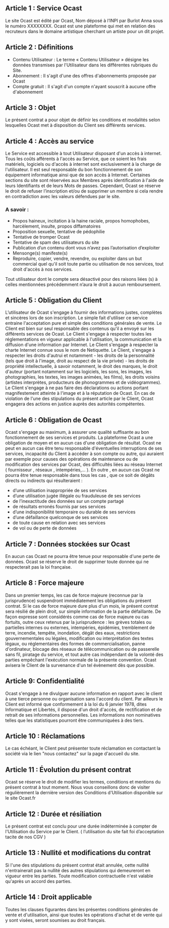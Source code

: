 ## Article 1 : Service Ocast
Le site Ocast est édité par Ocast, Nom déposé à l’INPI par Burlot Anna sous le numéro XXXXXXXX. Ocast est une plateforme qui met en relation des recruteurs dans le domaine artistique cherchant un artiste pour un dit projet.


## Article 2 : Définitions
<ul>
<li>Contenu Utilisateur : Le terme « Contenu Utilisateur » désigne les données transmises par l'Utilisateur dans les différentes rubriques du Site.</li>
<li>Abonnement : Il s'agit d'une des offres d'abonnements proposée par Ocast</li>
<li>Compte gratuit : Il s'agit d'un compte n'ayant souscrit à aucune offre d'abonnement</li>
</ul>



## Article 3 : Objet
Le présent contrat a pour objet de définir les conditions et modalités selon lesquelles Ocast met à disposition du Client ses différents services.


## Article 4 : Accès au service
Le Service est accessible à tout Utilisateur disposant d'un accès à internet. Tous les coûts afférents à l'accès au Service, que ce soient les frais matériels, logiciels ou d'accès à internet sont exclusivement à la charge de l'utilisateur. Il est seul responsable du bon fonctionnement de son équipement informatique ainsi que de son accès à Internet. Certaines sections du site sont réservées aux Membres après identification à l'aide de leurs Identifiants et de leurs Mots de passes. Cependant, Ocast se réserve le droit de refuser l’inscription et/ou de supprimer un membre si cela rendre en contradiction avec les valeurs défendues par le site.

### A savoir :
<ul>
<li>Propos haineux, incitation à la haine raciale, propos homophobes, harcèlement, insulte, propos diffamatoires</li>
<li>Proposition sexuelle, tentative de pédophilie</li>
<li>Tentative de tromper Ocast</li>
<li>Tentative de spam des utilisateurs du site</li>
<li>Publication d’un contenu dont vous n’avez pas l’autorisation d’exploiter</li>
<li>Mensonge(s) manifeste(s)</li>
<li>Reproduire, copier, vendre, revendre, ou exploiter dans un but commercial quel qu'il soit toute partie ou utilisation de nos services, tout droit d'accès à nos services.</li>
</ul>


Tout utilisateur dont le compte sera désactivé pour des raisons liées (s) à celles mentionnées précédemment n’aura le droit à aucun remboursement.


## Article 5 : Obligation du Client
L’utilisateur de Ocast s'engage à fournir des informations justes, complètes et sincères lors de son inscription. Le simple fait d'utiliser ce service entraine l'acceptation pure et simple des conditions générales de vente. Le Client est bien sur seul responsable des contenus qu'il a envoyé sur les différents services de Ocast. Le Client s'engage à respecter toutes les réglementations en vigueur applicable à l'utilisation, la communication et la diffusion d'une information par Internet. Le Client s'engage à respecter la charte Internet connue sous le nom de Netiquette. Le Client, s'engage à respecter les droits d'autrui et notamment - les droits de la personnalité (tels que droit à l'image, droit au respect de la vie privée) - les droits de propriété intellectuelle, à savoir notamment, le droit des marques, le droit d'auteur (portant notamment sur les logiciels, les sons, les images, les photographies, les textes, les images animées, les films), les droits voisins (artistes interprètes, producteurs de phonogrammes et de vidéogrammes). Le Client s'engage à ne pas faire des déclarations ou actions portant magnifestement atteinte à l'image et à la réputation de Ocast. En cas de violation de l'une des stipulations du présent article par le Client, Ocast engagera des actions en justice auprès des autorités compétentes.


## Article 6 : Obligation de Ocast
Ocast s'engage au maximum, à assurer une qualité suffisante au bon fonctionnement de ses services et produits. La plateforme Ocast a une obligation de moyen et en aucun cas d'une obligation de résultat.
Ocast ne peut en aucun cas être tenu responsable d'éventuelles interruptions de ses services, incapacité du Client à accéder à son compte ou autre, qui auraient par exemple pour causes des opérations de maintenance ou de modification des services par Ocast, des difficultés liées au réseau Internet ( fournisseur , réseaux , intempéries,… ).  En outre , en aucun cas Ocast ne pourra être tenue responsable dans tous les cas , que ce soit de dégâts directs ou indirects qui résulteraient :
<ul>
<li>d’une utilisation inappropriée de ses services</li>
<li>d’une utilisation jugée illégale ou frauduleuse de ses services</li>
<li>de l’inexactitude des données sur un compte partagé</li>
<li>de résultats erronés fournis par ses services</li>
<li>d’une indisponibilité temporaire ou durable de ses services</li>
<li>d’une défaillance quelconque de ses services</li>
<li>de toute cause en relation avec ses services</li>
<li>de vol ou de perte de données</li>
</ul>



## Article 7 : Données stockées sur Ocast
En aucun cas Ocast ne pourra être tenue pour responsable d'une perte de données. Ocast se réserve le droit de supprimer toute donnée qui ne respecterait pas la loi française.


## Article 8 : Force majeure
Dans un premier temps, les cas de force majeure (reconnue par la jurisprudence) suspendront immédiatement les obligations du présent contrat. Si le cas de force majeure dure plus d'un mois, le présent contrat sera résilié de plein droit, sur simple information de la partie défaillante. De façon expresse sont considérés comme cas de force majeure ou cas fortuits, outre ceux retenus par la jurisprudence : les grèves totales ou partielles internes ou externes, intempéries, épidémies, tremblement de terre, incendie, tempête, inondation, dégât des eaux, restrictions gouvernementales ou légales, modification ou interprétation des textes légaux, ou réglementaires des formes de commercialisation, panne d'ordinateur, blocage des réseaux de télécommunication ou de passerelle sans fil, piratage du service, et tout autre cas indépendant de la volonté des parties empêchant l'exécution normale de la présente convention. Ocast avisera le Client de la survenance d'un tel évènement dès que possible.


## Article 9: Confidentialité
Ocast s'engage à ne divulguer aucune information en rapport avec le client à une tierce personne ou organisation sans l'accord du client. Par ailleurs le Client est informé que conformement à la loi du 6 janvier 1978, dites Informatique et Libertés, il dispose d'un droit d'accès, de rectification et de retrait de ses informations personnelles. Les informations non nominatives telles que les statistiques pourront être communiquées à des tiers.


## Article 10 : Réclamations
Le cas échéant, le Client peut présenter toute réclamation en contactant la société via le lien "nous contactez" sur la page d'accueil du site.


## Article 11 : Évolution du présent contrat
Ocast se réserve le droit de modifier les termes, conditions et mentions du présent contrat à tout moment.  Nous vous conseillons donc de visiter régulièrement la dernière version des Conditions d'Utilisation disponible sur le site Ocast.fr


## Article 12 : Durée et résiliation
Le présent contrat est conclu pour une durée indéterminée à compter de l'Utilisation du Service par le Client. ( l’utilisation du site fait foi d’acceptation tacite de nos CGV )


## Article 13 : Nullité et modifications du contrat
Si l'une des stipulations du présent contrat était annulée, cette nullité n'entrainerait pas la nullité des autres stipulations qui demeureront en vigueur entre les parties. Toute modification contractuelle n'est valable qu'après un accord des parties.


## Article 14 : Droit applicable
Toutes les clauses figurantes dans les présentes conditions générales de vente et d'utilisation, ainsi que toutes les opérations d'achat et de vente qui y sont visées, seront soumises au droit français.